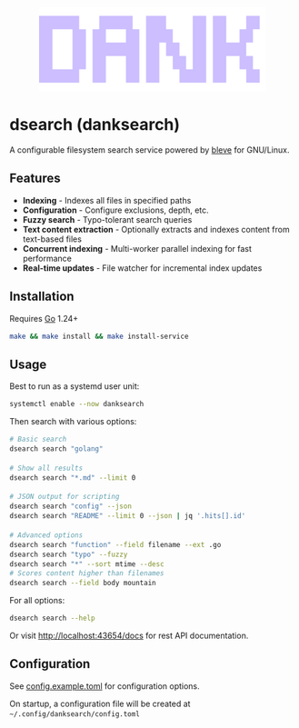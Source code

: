 <div align="center">

<img src="assets/dank.svg" alt="DANK" width="400">

</div>

# dsearch (danksearch)

A configurable filesystem search service powered by [bleve](https://github.com/blevesearch/bleve) for GNU/Linux.

## Features

- **Indexing** - Indexes all files in specified paths
- **Configuration** - Configure exclusions, depth, etc.
- **Fuzzy search** - Typo-tolerant search queries
- **Text content extraction** - Optionally extracts and indexes content from text-based files
- **Concurrent indexing** - Multi-worker parallel indexing for fast performance
- **Real-time updates** - File watcher for incremental index updates

## Installation

Requires [Go](https://go.dev) 1.24+

```bash
make && make install && make install-service
```

## Usage

Best to run as a systemd user unit:

```bash
systemctl enable --now danksearch
```

Then search with various options:

```bash
# Basic search
dsearch search "golang"

# Show all results
dsearch search "*.md" --limit 0

# JSON output for scripting
dsearch search "config" --json
dsearch search "README" --limit 0 --json | jq '.hits[].id'

# Advanced options
dsearch search "function" --field filename --ext .go
dsearch search "typo" --fuzzy
dsearch search "*" --sort mtime --desc
# Scores content higher than filenames
dsearch search --field body mountain
```

For all options:
```bash
dsearch search --help
```

Or visit [http://localhost:43654/docs](http://localhost:43654/docs) for rest API documentation.

## Configuration

See [config.example.toml](./config.example.toml) for configuration options.

On startup, a configuration file will be created at `~/.config/danksearch/config.toml`